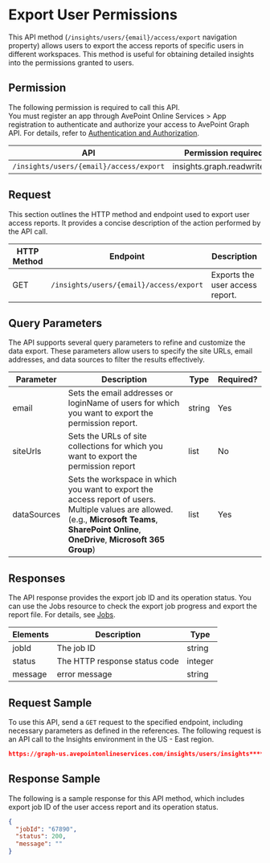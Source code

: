 # Export User Permissions

This API method (`/insights/users/{email}/access/export` navigation property) allows users to export the access reports of specific users in different workspaces. This method is useful for obtaining detailed insights into the permissions granted to users. 

## Permission 

The following permission is required to call this API.  
You must register an app through AvePoint Online Services > App registration to authenticate and authorize your access to AvePoint Graph API. For details, refer to [Authentication and Authorization](https://learn.avepoint.com/docs/Use-AvePoint-Graph-API.html#authentication-and-authorization).

| API     | Permission required | 
|-------------------|---------------|
| `/insights/users/{email}/access/export` |insights.graph.readwrite.all  |

## Request 

This section outlines the HTTP method and endpoint used to export user access reports. It provides a concise description of the action performed by the API call. 

| HTTP Method | Endpoint | Description |
| --- | --- | --- |
| GET | `/insights/users/{email}/access/export` | Exports the user access report. |


## Query Parameters

The API supports several query parameters to refine and customize the data export. These parameters allow users to specify the site URLs, email addresses, and data sources to filter the results effectively.


| Parameter  | Description                                                                 | Type   | Required? |
|------------|-----------------------------------------------------------------------------|--------|-----------|
| email| Sets the email addresses or loginName of users for which you want to export the permission report. | string | Yes |
| siteUrls | Sets the URLs of site collections for which you want to export the permission report | list | No | 
| dataSources | Sets the workspace in which you want to export the access report of users. Multiple values are allowed. (e.g., **Microsoft Teams**, **SharePoint Online**, **OneDrive**, **Microsoft 365 Group**) | list | Yes |


## Responses

The API response provides the export job ID and its operation status. You can use the Jobs resource to check the export job progress and export the report file. For details, see [Jobs](../exportJobs/exportJobFile.md).

| Elements	| Description	|Type|
|---|--- |---|
|jobId	 | The job ID	| string |
|status |	The HTTP response status code |	integer|
|message | error message | string |

## Request Sample

To use this API, send a `GET` request to the specified endpoint, including necessary parameters as defined in the references. The following request is an API call to the Insights environment in the US - East region.

```json
https://graph-us.avepointonlineservices.com/insights/users/insights******001_j*****insightstest.onmicrosoft.com%2523ext%2523%2540m3********.onmicrosoft.com/access/export?exportOptionType=2&siteUrls=https%3A%2F%2Fm******.sharepoint.com%2Fsites%2Fjuly2022public****01&dataSources=microsoft%20teams&dataSources=sharepoint%20online
```

## Response Sample  

The following is a sample response for this API method, which includes export job ID of the user access report and its operation status. 

```json
{
  "jobId": "67890",
  "status": 200,
  "message": ""
}